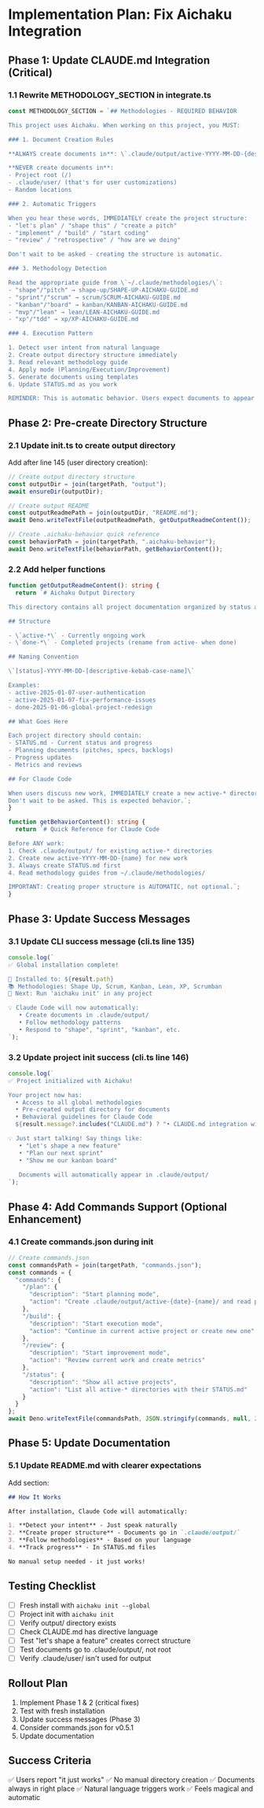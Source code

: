 # Implementation Plan: Fix Aichaku Integration

## Phase 1: Update CLAUDE.md Integration (Critical)

### 1.1 Rewrite METHODOLOGY_SECTION in integrate.ts

```typescript
const METHODOLOGY_SECTION = `## Methodologies - REQUIRED BEHAVIOR

This project uses Aichaku. When working on this project, you MUST:

### 1. Document Creation Rules

**ALWAYS create documents in**: \`.claude/output/active-YYYY-MM-DD-{descriptive-name}/\`

**NEVER create documents in**:
- Project root (/)  
- .claude/user/ (that's for user customizations)
- Random locations

### 2. Automatic Triggers

When you hear these words, IMMEDIATELY create the project structure:
- "let's plan" / "shape this" / "create a pitch"
- "implement" / "build" / "start coding"  
- "review" / "retrospective" / "how are we doing"

Don't wait to be asked - creating the structure is automatic.

### 3. Methodology Detection

Read the appropriate guide from \`~/.claude/methodologies/\`:
- "shape"/"pitch" → shape-up/SHAPE-UP-AICHAKU-GUIDE.md
- "sprint"/"scrum" → scrum/SCRUM-AICHAKU-GUIDE.md
- "kanban"/"board" → kanban/KANBAN-AICHAKU-GUIDE.md
- "mvp"/"lean" → lean/LEAN-AICHAKU-GUIDE.md
- "xp"/"tdd" → xp/XP-AICHAKU-GUIDE.md

### 4. Execution Pattern

1. Detect user intent from natural language
2. Create output directory structure immediately
3. Read relevant methodology guide
4. Apply mode (Planning/Execution/Improvement)
5. Generate documents using templates
6. Update STATUS.md as you work

REMINDER: This is automatic behavior. Users expect documents to appear in the right place without asking.`;
```

## Phase 2: Pre-create Directory Structure

### 2.1 Update init.ts to create output directory

Add after line 145 (user directory creation):

```typescript
// Create output directory structure
const outputDir = join(targetPath, "output");
await ensureDir(outputDir);

// Create output README
const outputReadmePath = join(outputDir, "README.md");
await Deno.writeTextFile(outputReadmePath, getOutputReadmeContent());

// Create .aichaku-behavior quick reference
const behaviorPath = join(targetPath, ".aichaku-behavior");
await Deno.writeTextFile(behaviorPath, getBehaviorContent());
```

### 2.2 Add helper functions

```typescript
function getOutputReadmeContent(): string {
  return `# Aichaku Output Directory

This directory contains all project documentation organized by status and date.

## Structure

- \`active-*\` - Currently ongoing work
- \`done-*\` - Completed projects (rename from active- when done)

## Naming Convention

\`[status]-YYYY-MM-DD-[descriptive-kebab-case-name]\`

Examples:
- active-2025-01-07-user-authentication
- active-2025-01-07-fix-performance-issues
- done-2025-01-06-global-project-redesign

## What Goes Here

Each project directory should contain:
- STATUS.md - Current status and progress
- Planning documents (pitches, specs, backlogs)
- Progress updates
- Metrics and reviews

## For Claude Code

When users discuss new work, IMMEDIATELY create a new active-* directory here.
Don't wait to be asked. This is expected behavior.`;
}

function getBehaviorContent(): string {
  return `# Quick Reference for Claude Code

Before ANY work:
1. Check .claude/output/ for existing active-* directories
2. Create new active-YYYY-MM-DD-{name} for new work
3. Always create STATUS.md first
4. Read methodology guides from ~/.claude/methodologies/

IMPORTANT: Creating proper structure is AUTOMATIC, not optional.`;
}
```

## Phase 3: Update Success Messages

### 3.1 Update CLI success message (cli.ts line 135)

```typescript
console.log(`
✅ Global installation complete!

📁 Installed to: ${result.path}
📚 Methodologies: Shape Up, Scrum, Kanban, Lean, XP, Scrumban
🎯 Next: Run 'aichaku init' in any project

💡 Claude Code will now automatically:
   • Create documents in .claude/output/
   • Follow methodology patterns  
   • Respond to "shape", "sprint", "kanban", etc.
`);
```

### 3.2 Update project init success (cli.ts line 146)

```typescript
console.log(`
✅ Project initialized with Aichaku!

Your project now has:
  • Access to all global methodologies
  • Pre-created output directory for documents
  • Behavioral guidelines for Claude Code
  ${result.message?.includes("CLAUDE.md") ? "• CLAUDE.md integration with clear directives" : ""}

💡 Just start talking! Say things like:
   • "Let's shape a new feature"
   • "Plan our next sprint"
   • "Show me our kanban board"
   
   Documents will automatically appear in .claude/output/
`);
```

## Phase 4: Add Commands Support (Optional Enhancement)

### 4.1 Create commands.json during init

```typescript
// Create commands.json
const commandsPath = join(targetPath, "commands.json");
const commands = {
  "commands": {
    "/plan": {
      "description": "Start planning mode",
      "action": "Create .claude/output/active-{date}-{name}/ and read planning mode guide"
    },
    "/build": {
      "description": "Start execution mode", 
      "action": "Continue in current active project or create new one"
    },
    "/review": {
      "description": "Start improvement mode",
      "action": "Review current work and create metrics"
    },
    "/status": {
      "description": "Show all active projects",
      "action": "List all active-* directories with their STATUS.md"
    }
  }
};
await Deno.writeTextFile(commandsPath, JSON.stringify(commands, null, 2));
```

## Phase 5: Update Documentation

### 5.1 Update README.md with clearer expectations

Add section:

```markdown
## How It Works

After installation, Claude Code will automatically:

1. **Detect your intent** - Just speak naturally
2. **Create proper structure** - Documents go in `.claude/output/`
3. **Follow methodologies** - Based on your language
4. **Track progress** - In STATUS.md files

No manual setup needed - it just works!
```

## Testing Checklist

- [ ] Fresh install with `aichaku init --global`
- [ ] Project init with `aichaku init`
- [ ] Verify output/ directory exists
- [ ] Check CLAUDE.md has directive language
- [ ] Test "let's shape a feature" creates correct structure
- [ ] Test documents go to .claude/output/, not root
- [ ] Verify .claude/user/ isn't used for output

## Rollout Plan

1. Implement Phase 1 & 2 (critical fixes)
2. Test with fresh installation
3. Update success messages (Phase 3)
4. Consider commands.json for v0.5.1
5. Update documentation

## Success Criteria

✅ Users report "it just works"
✅ No manual directory creation
✅ Documents always in right place
✅ Natural language triggers work
✅ Feels magical and automatic
